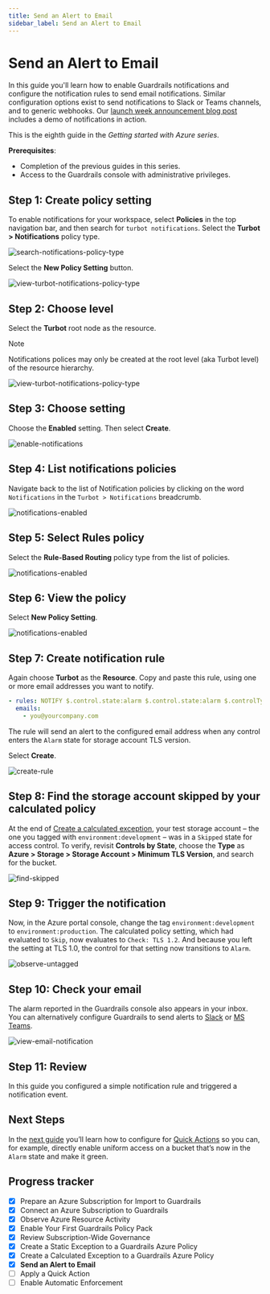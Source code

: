```yaml
---
title: Send an Alert to Email
sidebar_label: Send an Alert to Email
---
```



# Send an Alert to Email

In this guide you'll learn how to enable Guardrails notifications and configure the notification rules to send email notifications. Similar configuration options exist to send notifications to Slack or Teams channels, and to generic webhooks. Our [launch week announcement blog post](/guardrails/blog/2023/10/guardrails-notifications) includes a demo of notifications in action.

This is the eighth guide in the *Getting started with Azure series*.

**Prerequisites**: 

- Completion of the previous guides in this series.
- Access to the Guardrails console with administrative privileges.

## Step 1: Create policy setting

To enable notifications for your workspace, select **Policies** in the top navigation bar, and then search for `turbot notifications`. Select the **Turbot > Notifications** policy type.

<p><img alt="search-notifications-policy-type" src="/home/jon/guardrails-docs/docs/getting-started/getting-started-aws/send-alert-to-email/search-notifications-policy-type.png"/></p>

Select the **New Policy Setting** button.

<p><img alt="view-turbot-notifications-policy-type" src="/home/jon/guardrails-docs/docs/getting-started/getting-started-aws/send-alert-to-email/view-turbot-notifications-policy-type.png"/></p>

## Step 2: Choose level

Select the **Turbot** root node as the resource.

> [!NOTE]
> Notifications polices may only be created at the root level (aka Turbot level) of the resource hierarchy.

<p><img alt="view-turbot-notifications-policy-type" src="/home/jon/guardrails-docs/docs/getting-started/getting-started-aws/send-alert-to-email/choose-turbot-root.png"/></p>

## Step 3: Choose setting

Choose the **Enabled** setting. Then select **Create**.

<p><img alt="enable-notifications" src="/home/jon/guardrails-docs/docs/getting-started/getting-started-aws/send-alert-to-email/enable-notifications.png"/></p>

## Step 4: List notifications policies

Navigate back to the list of Notification policies by clicking on the word `Notifications` in the `Turbot > Notifications` breadcrumb.

<p><img alt="notifications-enabled" src="/home/jon/guardrails-docs/docs/getting-started/getting-started-aws/send-alert-to-email/notifications-enabled.png"/></p>

## Step 5: Select Rules policy

Select the **Rule-Based Routing** policy type from the list of policies.

<p><img alt="notifications-enabled" src="/home/jon/guardrails-docs/docs/getting-started/getting-started-aws/send-alert-to-email/locate-rule-based-routing.png"/></p>

## Step 6: View the policy

Select **New Policy Setting**.

<p><img alt="notifications-enabled" src="/home/jon/guardrails-docs/docs/getting-started/getting-started-aws/send-alert-to-email/view-rule-based-routing.png"/></p>


## Step 7: Create notification rule

Again choose **Turbot** as the **Resource**. Copy and paste this rule, using one or more email addresses you want to notify. 
 
```yaml
- rules: NOTIFY $.control.state:alarm $.control.state:alarm $.controlType.uri:'tmod:@turbot/azure-storage#/policy/types/storageAccountMinimumTlsVersion'
  emails:
    - you@yourcompany.com
``` 
 
The rule will send an alert to the configured email address when any control enters the `Alarm` state for storage account TLS version.

Select **Create**.

<p><img alt="create-rule" src="/home/jon/guardrails-docs/docs/getting-started/getting-started-azure/send-alert-to-email/raw-create-notification-rule.png"/></p>

## Step 8: Find the storage account skipped by your calculated policy

At the end of [Create a calculated exception](/guardrails/getting-started/getting-started-gcp/create_calculated_exception), your test storage account – the one you tagged with `environment:development` – was in a `Skipped` state for access control. To verify, revisit **Controls by State**, choose the **Type** as **Azure > Storage > Storage Account > Minimum TLS Version**, and search for the bucket.

<p><img alt="find-skipped" src="/home/jon/guardrails-docs/docs/getting-started/getting-started-azure/send-alert-to-email/raw-find-skipped.png"/></p>

## Step 9: Trigger the notification

Now, in the Azure portal console, change the tag `environment:development` to `environment:production`. The calculated policy setting, which had evaluated to `Skip`, now evaluates to `Check: TLS 1.2`. And because you left the setting at TLS 1.0, the control for that setting now transitions to `Alarm`.   

<p><img alt="observe-untagged" src="/home/jon/guardrails-docs/docs/getting-started/getting-started-gcp/send-alert-to-email/raw-storage-account-in-alarm.png"/></p>  


## Step 10: Check your email

The alarm reported in the Guardrails console also appears in your inbox. You can alternatively configure Guardrails to send alerts to [Slack]([guardrails/docs/guides/notifications/templates#example-slack-template](https://turbot.com/guardrails/docs/guides/notifications/templates#example-slack-template)) or [MS Teams](/guardrails/docs/guides/notifications/templates#example-ms-teams-template).

<p><img alt="view-email-notification" src="/home/jon/guardrails-docs/docs/getting-started/getting-started-azure/send-alert-to-email/view-email-notification.png"/></p>

## Step 11: Review

In this guide you configured a simple notification rule and triggered a notification event.


## Next Steps

In the [next guide](/guardrails/docs/getting-started/getting-started-aws/apply-quick-action) you’ll learn how to configure for [Quick Actions]([/guardrails/docs/guides/quick-actions](https://turbot.com/guardrails/docs/guides/quick-actions#enabling-quick-actions)) so you can, for example, directly enable uniform access on a bucket that’s now in the `Alarm` state and make it green.


## Progress tracker

- [x] Prepare an Azure Subscription for Import to Guardrails
- [x] Connect an Azure Subscription to Guardrails
- [x] Observe Azure Resource Activity
- [x] Enable Your First Guardrails Policy Pack
- [x] Review Subscription-Wide Governance
- [x] Create a Static Exception to a Guardrails Azure Policy
- [x] Create a Calculated Exception to a Guardrails Azure Policy
- [x] **Send an Alert to Email**
- [ ] Apply a Quick Action
- [ ] Enable Automatic Enforcement
